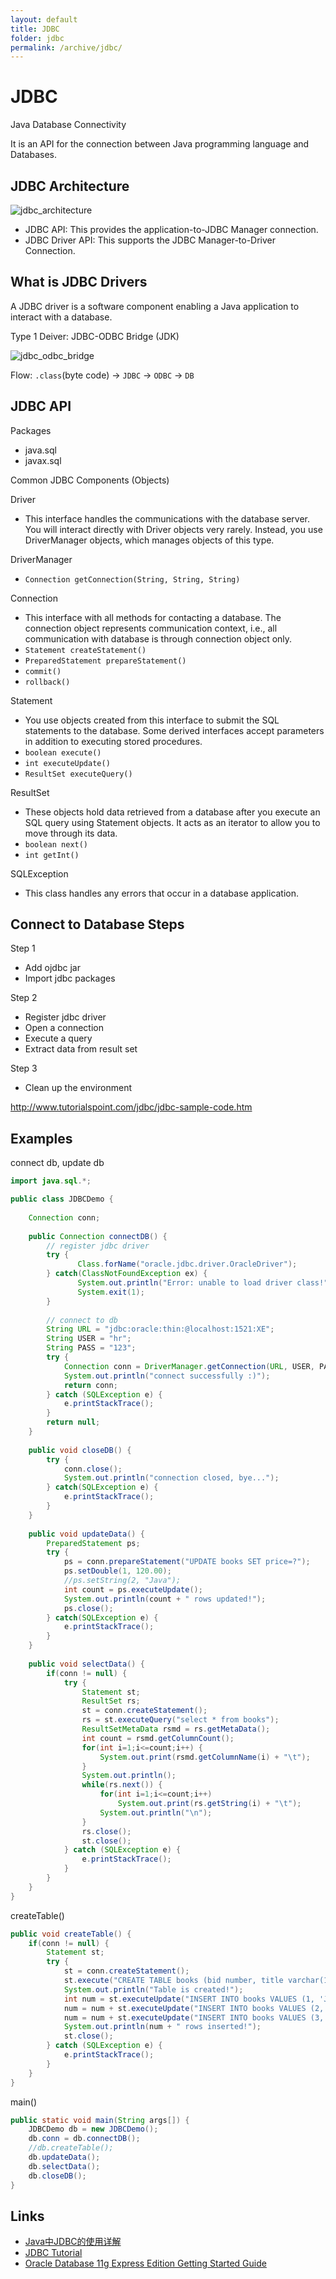 ```yaml
---
layout: default
title: JDBC
folder: jdbc
permalink: /archive/jdbc/
---
```


# JDBC

Java Database Connectivity

It is an API for the connection between Java programming language and Databases.

## JDBC Architecture

![jdbc_architecture](img/jdbc_architecture.png)

- JDBC API: This provides the application-to-JDBC Manager connection.
- JDBC Driver API: This supports the JDBC Manager-to-Driver Connection.

## What is JDBC Drivers

A JDBC driver is a software component enabling a Java application to interact with a database.

Type 1 Deiver: JDBC-ODBC Bridge (JDK)

![jdbc_odbc_bridge](img/jdbc_odbc_bridge.png)

Flow: `.class`(byte code)  ->  `JDBC`  ->  `ODBC`  -> `DB`

## JDBC API

Packages
- java.sql
- javax.sql

Common JDBC Components (Objects)

Driver
- This interface handles the communications with the database server. You will interact directly with Driver objects very rarely. Instead, you use DriverManager objects, which manages objects of this type.

DriverManager
- `Connection getConnection(String, String, String)`

Connection
- This interface with all methods for contacting a database. The connection object represents communication context, i.e., all communication with database is through connection object only.
- `Statement createStatement()`
- `PreparedStatement prepareStatement()`
- `commit()`
- `rollback()`

Statement
- You use objects created from this interface to submit the SQL statements to the database. Some derived interfaces accept parameters in addition to executing stored procedures.
 - `boolean execute()`
 - `int executeUpdate()`
 - `ResultSet executeQuery()`

ResultSet
- These objects hold data retrieved from a database after you execute an SQL query using Statement objects. It acts as an iterator to allow you to move through its data.
- `boolean next()`
- `int getInt()`

SQLException
- This class handles any errors that occur in a database application.

## Connect to Database Steps

Step 1
- Add ojdbc jar
- Import jdbc packages

Step 2
- Register jdbc driver
- Open a connection
- Execute a query
- Extract data from result set

Step 3
- Clean up the environment

<http://www.tutorialspoint.com/jdbc/jdbc-sample-code.htm>

## Examples

connect db, update db

~~~ java
import java.sql.*;

public class JDBCDemo {
	
	Connection conn;
	
	public Connection connectDB() {
		// register jdbc driver
		try {
			   Class.forName("oracle.jdbc.driver.OracleDriver");
		} catch(ClassNotFoundException ex) {
			   System.out.println("Error: unable to load driver class!");
			   System.exit(1);
		}
		
		// connect to db
		String URL = "jdbc:oracle:thin:@localhost:1521:XE";
		String USER = "hr";
		String PASS = "123";
		try {
			Connection conn = DriverManager.getConnection(URL, USER, PASS);
			System.out.println("connect successfully :)");
			return conn;
		} catch (SQLException e) {
			e.printStackTrace();
		}
		return null;
	}
	
	public void closeDB() {
		try {
			conn.close();
			System.out.println("connection closed, bye...");
		} catch(SQLException e) {
			e.printStackTrace();
		}
	}
	
	public void updateData() {
		PreparedStatement ps;
		try {
			ps = conn.prepareStatement("UPDATE books SET price=?");
			ps.setDouble(1, 120.00);
			//ps.setString(2, "Java");
			int count = ps.executeUpdate();
			System.out.println(count + " rows updated!");
			ps.close();
		} catch(SQLException e) {
			e.printStackTrace();
		}
	}
	
	public void selectData() {
		if(conn != null) {
			try {
				Statement st;
				ResultSet rs;
				st = conn.createStatement();
				rs = st.executeQuery("select * from books");
				ResultSetMetaData rsmd = rs.getMetaData();
				int count = rsmd.getColumnCount();
				for(int i=1;i<=count;i++) {
					System.out.print(rsmd.getColumnName(i) + "\t");
				}
				System.out.println();
				while(rs.next()) {
					for(int i=1;i<=count;i++)
						System.out.print(rs.getString(i) + "\t");
					System.out.println("\n");
				}
				rs.close();
				st.close();
			} catch (SQLException e) {
				e.printStackTrace();
			}
		}
	}
}
~~~

createTable()

~~~ java
public void createTable() {
	if(conn != null) {
		Statement st;
		try {
			st = conn.createStatement();
			st.execute("CREATE TABLE books (bid number, title varchar(15), price number(8,2))");
			System.out.println("Table is created!");
			int num = st.executeUpdate("INSERT INTO books VALUES (1, 'Java', 123.45)");
			num = num + st.executeUpdate("INSERT INTO books VALUES (2, 'C++', 22.12)");
			num = num + st.executeUpdate("INSERT INTO books VALUES (3, 'JSP', 34.56)");
			System.out.println(num + " rows inserted!");
			st.close();
		} catch (SQLException e) {
			e.printStackTrace();
		}
	}
}
~~~

main()

~~~ java
public static void main(String args[]) {
	JDBCDemo db = new JDBCDemo();
	db.conn = db.connectDB();
	//db.createTable();
	db.updateData();
	db.selectData();
	db.closeDB();
}
~~~

## Links

- [Java中JDBC的使用详解](https://blog.csdn.net/qq_22172133/article/details/81266048)
- [JDBC Tutorial](http://www.tutorialspoint.com/jdbc/jdbc-introduction.htm)
- [Oracle Database 11g Express Edition Getting Started Guide](http://docs.oracle.com/cd/E17781_01/admin.112/e18585/toc.htm)
